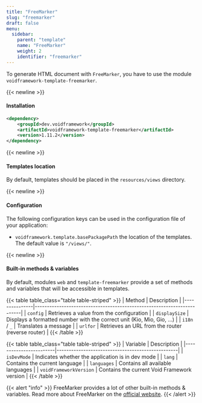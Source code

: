 ```yaml
---
title: "FreeMarker"
slug: "freemarker"
draft: false
menu:
  sidebar:
    parent: "template"
    name: "FreeMarker"
    weight: 2
    identifier: "freemarker"
---
```


To generate HTML document with `FreeMarker`, you have to use the module `voidframework-template-freemarker`.


{{< newline >}}
#### Installation
```xml
<dependency>
    <groupId>dev.voidframework</groupId>
    <artifactId>voidframework-template-freemarker</artifactId>
    <version>1.11.2</version>
</dependency>
```


{{< newline >}}
#### Templates location

By default, templates should be placed in the `resources/views` directory.



{{< newline >}}
#### Configuration

The following configuration keys can be used in the configuration file of your application:

* `voidframework.template.basePackagePath` the location of the templates. The default value is `"/views/"`.



{{< newline >}}
#### Built-in methods & variables

By default, modules `web` and `template-freemarker` provide a set of methods and variables that will be accessible in templates.

{{< table table_class="table table-striped" >}}
| Method        | Description                                                            |
|---------------|------------------------------------------------------------------------|
| `config`      | Retrieves a value from the configuration                               |
| `displaySize` | Displays a formatted number with the correct unit (Kio, Mio, Gio, ...) |
| `i18n` / `_`  | Translates a message                                                   |
| `urlfor`      | Retrieves an URL from the router (reverse router)                      |
{{< /table >}}

{{< table table_class="table table-striped" >}}
| Variable               | Description                                      |
|------------------------|--------------------------------------------------|
| `isDevMode`            | Indicates whether the application is in dev mode |
| `lang`                 | Contains the current language                    |
| `languages`            | Contains all available languages                 |
| `voidFrameworkVersion` | Contains the current Void Framework version      |
{{< /table >}}


{{< alert "info" >}}
FreeMarker provides a lot of other built-in methods & variables. Read more about FreeMarker
on the <a href="https://freemarker.apache.org/docs/ref_builtins.html">official website</a>.
{{< /alert >}}
